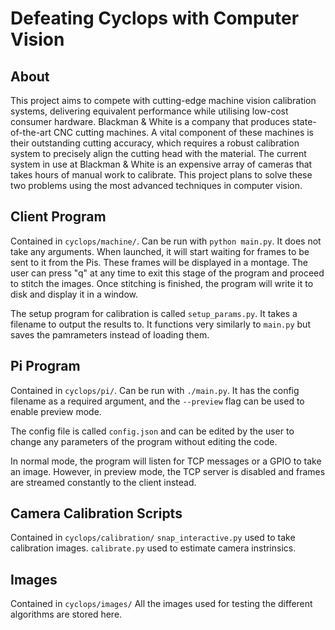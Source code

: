 # Defeating Cyclops with Computer Vision
## About
This project aims to compete with cutting-edge machine vision calibration systems, delivering equivalent performance while utilising low-cost consumer hardware. Blackman & White is a company that produces state-of-the-art CNC cutting machines. A vital component of these machines is their outstanding cutting accuracy, which requires a robust calibration system to precisely align the cutting head with the material. The current system in use at Blackman & White is an expensive array of cameras that takes hours of manual work to calibrate. This project plans to solve these two problems using the most advanced techniques in computer vision. 

## Client Program
Contained in `cyclops/machine/`.
Can be run with `python main.py`.
It does not take any arguments.
When launched, it will start waiting for frames to be sent to it from the Pis. These frames will be displayed in a montage. The user can press "q" at any time to exit this stage of the program and proceed to stitch the images. Once stitching is finished, the program will write it to disk and display it in a window.

The setup program for calibration is called `setup_params.py`. It takes a filename to output the results to. It functions very similarly to `main.py` but saves the pamrameters instead of loading them.

## Pi Program
Contained in `cyclops/pi/`.
Can be run with `./main.py`.
It has the config filename as a required argument, and the `--preview` flag can be used to enable preview mode.

The config file is called `config.json` and can be edited by the user to change any parameters of the program without editing the code.

In normal mode, the program will listen for TCP messages or a GPIO to take an image. However, in preview mode, the TCP server is disabled and frames are streamed constantly to the client instead.

## Camera Calibration Scripts
Contained in `cyclops/calibration/`
`snap_interactive.py` used to take calibration images.
`calibrate.py` used to estimate camera instrinsics.

## Images
Contained in `cyclops/images/`
All the images used for testing the different algorithms are stored here.
